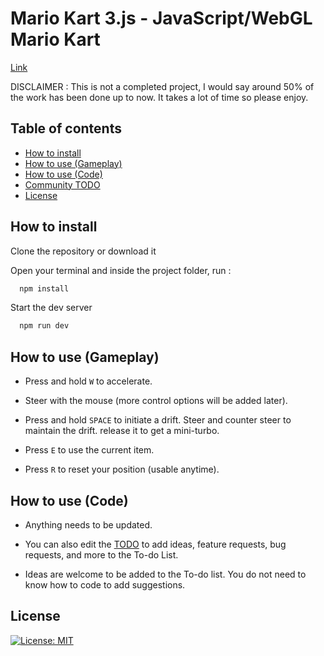 # Mario Kart 3.js - JavaScript/WebGL Mario Kart
[Link](https://mario-kart-3-js.vercel.app/)

DISCLAIMER : This is not a completed project, I would say around 50% of the work has been done up to now. It takes a lot of time so please enjoy.

## Table of contents

- [How to install](#how-to-install)
- [How to use (Gameplay)](#how-to-use-(gameplay))
- [How to use (Code)](#how-to-use-(code))
- [Community TODO](https://github.com/Lunakepio/Mario-Kart-3.js/blob/main/TODO.md)
- [License](#license)

## How to install

Clone the repository or download it

Open your terminal and inside the project folder, run :

```bash
  npm install
```

Start the dev server

```bash
  npm run dev
```

## How to use (Gameplay)

- Press and hold `W` to accelerate.

- Steer with the mouse (more control options will be added later).

- Press and hold `SPACE` to initiate a drift. Steer and counter steer to maintain the drift. release it to get a mini-turbo.

- Press `E` to use the current item.

- Press `R` to reset your position (usable anytime).

## How to use (Code)

- Anything needs to be updated.

- You can also edit the [TODO](https://github.com/Lunakepio/Mario-Kart-3.js/blob/main/TODO.md) to add ideas, feature requests, bug requests, and more to the To-do List.

- Ideas are welcome to be added to the To-do list. You do not need to know how to code to add suggestions.

## License

[![License: MIT](https://img.shields.io/badge/License-MIT-yellow.svg)](https://opensource.org/licenses/MIT)
